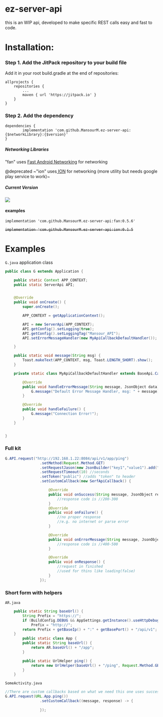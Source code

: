 # ez-server-api
this is an WIP api, developed to make specific REST calls easy and fast to code.

# Installation:

### Step 1. Add the JitPack repository to your build file

Add it in your root build.gradle at the end of repositories:

	allprojects {
		repositories {
			...
			maven { url 'https://jitpack.io' }
		}
	}

### Step 2. Add the dependency

    dependencies {
	        implementation 'com.github.MansourM.ez-server-api:{$networkLibrary}:{$version}'
	}

##### Networking Libraries
"fan" uses [Fast Android Networking](https://github.com/amitshekhariitbhu/Fast-Android-Networking "Fast Android Networking") for networking

@deprecated
~"ion" uses[ ION](https://github.com/koush/ion " ION") for networking (more utility but needs google play service to work)~

##### Current Version
[![](https://jitpack.io/v/MansourM/ez-server-api.svg)](https://jitpack.io/#MansourM/ez-server-api)

#### examples

    implementation 'com.github.MansourM.ez-server-api:fan:0.5.6'
<strike>

    implementation 'com.github.MansourM.ez-server-api:ion:0.1.5

</strike>

# Examples
`G.java` application class
```java
public class G extends Application {

    public static Context APP_CONTEXT;
    public static ServerApi API;


    @Override
    public void onCreate() {
        super.onCreate();

        APP_CONTEXT = getApplicationContext();

        API = new ServerApi(APP_CONTEXT);
        API.getConfig().setLogging(true);
        API.getConfig().setLoggingTag("Mansour_API");
        API.setErrorMessageHandler(new MyApiCallbackDefaultHandler());

    }

    public static void message(String msg) {
        Toast.makeText(APP_CONTEXT, msg, Toast.LENGTH_SHORT).show();
    }

    private static class MyApiCallbackDefaultHandler extends BaseApi.CallbackDefaultHandler {

        @Override
        public void handleErrorMessage(String message, JsonObject data) {
            G.message("Default Error Message Handler, msg: " + message);
        }

        @Override
        public void handleFailure() {
            G.message("Connection Error!");
        }
    }


}


```

### Full kit

```java
G.API.request("http://192.168.1.22:8084/api/v1/app/ping")
                .setMethod(Request.Method.GET)
                .setRequestJason(new JsonBuilder("key1","value1").add("key2","value2").build())
                .setRequestTimeout(10) //seconds
                .setToken("public") //adds "token" to header
                .setCustomCallback(new SerfApiCallback() {

                    @Override
                    public void onSuccess(String message, JsonObject response) {
                        //response code is //200-300
                    }
                    @Override
                    public void onFailure() {
                        //no proper response
                        //e.g. no internet or parse error
                    }

                    @Override
                    public void onErrorMessage(String message, JsonObject response) {
                        //response code is //400-500
                    }

                    @Override
                    public void onResponse() {
                        //request in finished
                        //used for thins like loading(false)
                    }
                });

```
### Short form with helpers

`AR.java`

```java
    public static String baseUrl() {
        String Prefix = "https://";
        if (BuildConfig.DEBUG && AppSettings.getInstance().useHttpDebug())
            Prefix = "http://";
        return Prefix + getBaseIp() + ":" + getBasePort() + "/api/v1";
    }
        public static class App {
        public static String baseUrl() {
            return AR.baseUrl() + "/app";
        }

        public static UrlHelper ping() {
            return new UrlHelper(baseUrl() + "/ping", Request.Method.GET);
        }
    }

```

`SomeActivity.java`

```java
//There are custom callbacks based on what we need this one uses success callback (the only callback we can access in onSuccess, onError and onfailure use the default bahviour defined in G.java)
G.API.request(URL.App.ping())
                .setCustomCallback((message, response) -> {
                    
                });

```
